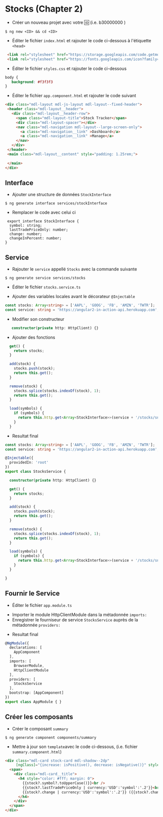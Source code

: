 # Stocks (Chapter 2)

* Créer un nouveau projet avec votre :id: (i.e. b30000000 )

 ``` 
 $ ng new <ID> && cd <ID>
 ```
 
 * Éditer le fichier `index.html` et rajouter le code ci-dessous à l'étiquette `<head>`
 
 ```html 
  <link rel="stylesheet" href="https://storage.googleapis.com/code.getmdl.io/1.0.1/material.indigo-orange.min.css">
  <link rel="stylesheet" href="https://fonts.googleapis.com/icon?family=Material+Icons">
 ```
 
 * Éditer le fichier `styles.css` et rajouter le code ci-dessous 
 
 ```css
 body {
    background: #f3f3f3
 }
 ```
 
 * Éditer le fichier `app.component.html` et rajouter le code suivant
 
 ```html 
 <div class="mdl-layout mdl-js-layout mdl-layout--fixed-header">
  <header class="mdl-layout__header">
    <div class="mdl-layout__header-row">
      <span class="mdl-layout-title">Stock Tracker</span>
      <div class="mdl-layout-spacer"></div>
      <nav class="mdl-navigation mdl-layout--large-screen-only">
        <a class="mdl-navigation__link" >Dashboard</a>
        <a class="mdl-navigation__link" >Manage</a>        
      </nav>
    </div>
  </header>
  <main class="mdl-layout__content" style="padding: 1.25rem;">
   
  </main>
</div>
``` 

## Interface

* Ajouter une structure de données `StockInterface`

``` 
$ ng generate interface services/stockInterface
``` 

* Remplacer le code avec celui ci 
 
```typescrit
 export interface StockInterface {
  symbol: string;
  lastTradePriceOnly: number;
  change: number;
  changeInPercent: number;
}
``` 

## Service

* Rajouter le `service` appellé `Stocks` avec la commande suivante

 ``` 
 $ ng generate service services/stocks
 ```
* Éditer le fichier `stocks.service.ts`

- Ajouter des variables locales avant le décorateur `@Injectable`

```typescript
const stocks: Array<string> = ['AAPL', 'GOOG', 'FB', 'AMZN', 'TWTR'];
const service: string = 'https://angular2-in-action-api.herokuapp.com';
```

- Modifier son constructeur

```typescript
   constructor(private http: HttpClient) {}
``` 

- Ajouter des fonctions

```typescript
  get() {
    return stocks;
  }

  add(stock) {
    stocks.push(stock);
    return this.get();
  }

  remove(stock) {
    stocks.splice(stocks.indexOf(stock), 1);
    return this.get();
  }

  load(symbols) {
    if (symbols) {
      return this.http.get<Array<StockInterface>>(service + '/stocks/snapshot?symbols=' + symbols.join());
    }
  }

``` 
* Resultat final

```typescript
const stocks: Array<string> = ['AAPL', 'GOOG', 'FB', 'AMZN', 'TWTR'];
const service: string = 'https://angular2-in-action-api.herokuapp.com';

@Injectable({
  providedIn: 'root'
})
export class StocksService {

  constructor(private http: HttpClient) {}

  get() {
    return stocks;
  }

  add(stock) {
    stocks.push(stock);
    return this.get();
  }

  remove(stock) {
    stocks.splice(stocks.indexOf(stock), 1);
    return this.get();
  }

  load(symbols) {
    if (symbols) {
      return this.http.get<Array<StockInterface>>(service + '/stocks/snapshot?symbols=' + symbols.join());
    }
  }

}
```

## Fournir le Service

* Éditer le fichier `app.module.ts`

- Importer le module HttpClientModule dans la métadonnée `imports:`
- Enregistrer le fourniseur de service `StocksService` auprès de la métadonnée `providers:`

* Resultat final

```typescript
@NgModule({
  declarations: [
    AppComponent
  ],
  imports: [
    BrowserModule,
    HttpClientModule
  ],
  providers: [
    StocksService
  ],
  bootstrap: [AppComponent]
})
export class AppModule { }
```
## Créer les composants

* Créer le composant `summary`

```
$ ng generate component components/summary
```

* Mettre à jour son `template`avec le code ci-dessous, (i.e. fichier `summary.component.html`)

```html
<div class="mdl-card stock-card mdl-shadow--2dp" 
     [ngClass]="{increase: isPositive(), decrease: isNegative()}" style="width: 100%;">
  <span>
    <div class="mdl-card__title">
      <h4 style="color: #fff; margin: 0">
        {{stock?.symbol?.toUpperCase()}}<br />
        {{stock?.lastTradePriceOnly | currency:'USD':'symbol':'.2'}}<br />
        {{stock?.change | currency:'USD':'symbol':'.2'}} ({{stock?.changeInPercent | percent:'.2'}})
      </h4>
    </div>
  </span>
</div>
```

